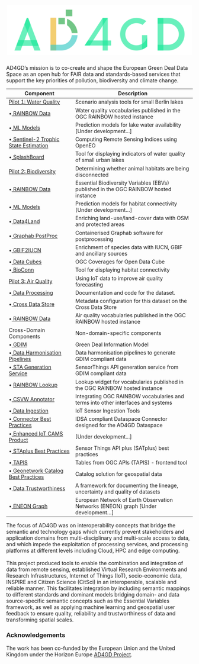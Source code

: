 <h1 align="center">
  <img src="https://raw.githubusercontent.com/AD4GD/.github/main/profile/logo.svg" alt="AD4GD Logo" width="500"/>
</h1>

AD4GD’s mission is to co-create and shape the European Green Deal Data Space as an open hub for FAIR data and standards-based services that support the key priorities of pollution, biodiversity and climate change.


| Component               | Description                                                                                                                                 |
|-------------------------|---------------------------------------------------------------------------------------------------------------------------------------------|
| [Pilot 1: Water Quality](https://github.com/AD4GD/pilot-1-water-quality)                     | Scenario analysis tools for small Berlin lakes                         |
| •[ RAINBOW Data](https://github.com/AD4GD/pilot-1-water-quality/tree/master/rainbow-data)    | Water quality vocabularies published in the OGC RAINBOW hosted instance|
| •[ ML Models](https://github.com/AD4GD)                                                      | Prediction models for lake water availability [Under development...]   |
| •[ Sentinel-2 Trophic State Estimation](https://github.com/AD4GD/Component-openEO-harvester) | Computing Remote Sensing Indices using OpenEO                          |
| •[ SplashBoard](https://github.com/AD4GD/Pilots-Graphical-User-Interfaces)                   | Tool for displaying indicators of water quality of small urban lakes   |
| [Pilot 2: Biodiversity](https://github.com/AD4GD/pilot-2-biodiversity)                       | Determining whether animal habitats are being disconnected             |
| •[ RAINBOW Data](https://github.com/AD4GD/pilot-2-biodiversity/tree/main/rainbow-data)       | Essential Biodiversity Variables (EBVs) published in the OGC RAINBOW hosted instance|
| •[ ML Models](https://github.com/AD4GD)                                                      | Prediction models for habitat connectivity [Under development…]        |
| •[ Data4Land](https://github.com/AD4GD/pilot-2-preprocessing)                                | Enriching land-use/land-cover data with OSM and protected areas        |
| •[ Graphab PostProc](https://github.com/AD4GD/pilot-2/tree/main/graphab)                     | Containerised Graphab software for postprocessing                      |
| •[ GBIF2IUCN](https://github.com/AD4GD/pilot-2-gbif-iucn/tree/main)                          | Enrichment of species data with IUCN, GBIF and ancillary sources       |
| •[ Data Cubes](https://github.com/AD4GD/Component-OAPI_CoveragesForODC)                      | OGC Coverages for Open Data Cube                                       |
| •[ BioConn](https://github.com/AD4GD/Pilots-Graphical-User-Interfaces)                       | Tool for displaying habitat connectivity                               |
| [Pilot 3: Air Quality](https://github.com/AD4GD/pilot-3-air-quality)                         | Using IoT data to improve air quality forecasting                      |
| •[ Data Processing](https://github.com/AD4GD/pilot-3-air-quality/tree/main/data_processing)  | Documentation and code for the dataset.                                |
| •[ Cross Data Store](https://github.com/AD4GD/pilot-3-air-quality/tree/main/cross_data_store)| Metadata configuration for this dataset on the Cross Data Store        |
| •[ RAINBOW Data](https://github.com/AD4GD/pilot-3-air-quality/tree/main/rainbow-data)        | Air quality vocabularies published in the OGC RAINBOW hosted instance  |
| Cross-Domain Components                                                                      | Non-domain-specific components                                         |
| •[ GDIM](https://github.com/AD4GD/GDIM)                                                      | Green Deal Information Model                                           |
| •[ Data Harmonisation Pipelines](https://github.com/AD4GD/HarmonisationPipelines)            | Data harmonisation pipelines to generate GDIM compliant data           |
| •[ STA Generation Service](https://github.com/AD4GD/STA-GenerationService)                   | SensorThings API generation service from GDIM compliant data           |
|• [ RAINBOW Lookup](https://github.com/AD4GD/rainbow-lookup)                                  | Lookup widget for vocabularies published in the OGC RAINBOW hosted instance|
| •[ CSVW Annotator](https://github.com/AD4GD/csvw-rainbow)                                    | Integrating OGC RAINBOW vocabularies and terms into other interfaces and systems|
| •[ Data Ingestion](https://github.com/AD4GD/component-ingestion)                             | IoT Sensor Ingestion Tools                                             |
| •[ Connector Best Practices](https://github.com/AD4GD/Component-AD4GD-DataConnector)         | IDSA compliant Dataspace Connector designed for the AD4GD Dataspace    |
| •[ Enhanced IoT CAMS Product](https://github.com/AD4GD)                                      | [Under development...]                                                 |
| •[ STAplus Best Practices](https://github.com/AD4GD/Component-STAplus_Server)                | Sensor Things API plus (SATplus) best practices                        |
| •[ TAPIS](https://github.com/AD4GD/Component-TAPIS)                                          | Tables from OGC APIs (TAPIS) - frontend tool                           |
| •[ Geonetwork Catalog Best Practices](https://github.com/AD4GD/Component-GeoNetwork)         | Catalog solution for geospatial data                                   |
| •[ Data Trustworthiness](https://github.com/AD4GD/Component-Data-Trustworthiness-Framework)  | A framework for documenting the lineage, uncertainty and quality of datasets|
| •[ ENEON Graph](https://github.com/AD4GD)                                                    | European Network of Earth Observation Networks (ENEON) graph [Under development…]|


The focus of AD4GD was on interoperability concepts that bridge the semantic and technology gaps which currently prevent stakeholders and application domains from multi-disciplinary and multi-scale access to data, and which impede the exploitation of processing services, and processing platforms at different levels including Cloud, HPC and edge computing. </br></br>
This project produced tools to enable the combination and integration of data from remote sensing, established Virtual Research Environments and Research Infrastructures, Internet of Things (IoT), socio-economic data, INSPIRE and Citizen Science (CitSci) in an interoperable, scalable and reliable manner. This facilitates integration by including semantic mappings to different standards and dominant models bridging domain- and data source-specific semantic concepts such as the Essential Variables framework, as well as applying machine learning and geospatial user feedback to ensure quality, reliability and trustworthiness of data and transforming spatial scales. </br>

### Acknowledgements

The work has been co-funded by the European Union and the United Kingdom under the Horizon Europe [AD4GD Project](https://www.ogc.org/initiatives/ad4gd/).

